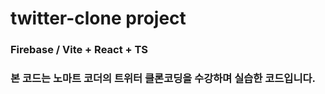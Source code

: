 # twitter-clone project

### Firebase / Vite + React + TS

### 본 코드는 노마트 코더의 트위터 클론코딩을 수강하며 실습한 코드입니다.
